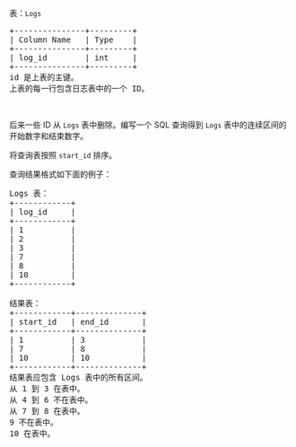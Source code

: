 <p>表：<code>Logs</code></p>

<pre>
+---------------+---------+
| Column Name   | Type    |
+---------------+---------+
| log_id        | int     |
+---------------+---------+
id 是上表的主键。
上表的每一行包含日志表中的一个 ID。
</pre>

<p>&nbsp;</p>

<p>后来一些 ID 从&nbsp;<code>Logs</code>&nbsp;表中删除。编写一个 SQL 查询得到&nbsp;<code>Logs</code>&nbsp;表中的连续区间的开始数字和结束数字。</p>

<p>将查询表按照 <code>start_id</code>&nbsp;排序。</p>

<p>查询结果格式如下面的例子：</p>

<pre>
Logs 表：
+------------+
| log_id     |
+------------+
| 1          |
| 2          |
| 3          |
| 7          |
| 8          |
| 10         |
+------------+

结果表：
+------------+--------------+
| start_id   | end_id       |
+------------+--------------+
| 1          | 3            |
| 7          | 8            |
| 10         | 10           |
+------------+--------------+
结果表应包含 Logs 表中的所有区间。
从 1 到 3 在表中。
从 4 到 6 不在表中。
从 7 到 8 在表中。
9 不在表中。
10 在表中。
</pre>
